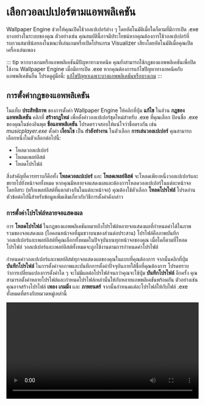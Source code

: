 # เลือกวอลเปเปอร์ตามแอพพลิเคชัน

Wallpaper Engine ช่วยให้คุณเปิดใช้วอลเปเปอร์ต่าง ๆ โดยอัตโนมัติเมื่อใดก็ตามที่มีการเปิด .exe บางอย่างในระบบของคุณ ตัวอย่างเช่น คุณสมบัตินี้อาจมีประโยชน์หากคุณต้องการใช้วอลเปเปอร์ที่รบกวนสมาธิน้อยลงในขณะที่เล่นเกมหรือเปิดโปรแกรม Visualizer เสียงโดยอัตโนมัติเมื่อคุณเปิดเครื่องเล่นเพลง

::: tip
หากบางเกมหรือแอพพลิเคชันมีปัญหาทางเทคนิค คุณยังสามารถใช้กฎของแอพพลิเคชันเพื่อปิดใช้งาน Wallpaper Engine เมื่อมีการเปิด .exe หากคุณต้องการแก้ไขปัญหาทางเทคนิคกับแอพพลิเคชันอื่น โปรดดูคู่มือนี้: [แก้ไขปัญหาเฉพาะบางแอพพลิเคชันหรือบางเกม](/functionality/applicationrules.html)
:::

## การตั้งค่ากฎของแอพพลิเคชัน

ในแท็บ **ประสิทธิภาพ** ของการตั้งค่า Wallpaper Engine ให้คลิกที่ปุ่ม **แก้ไข** ในส่วน **กฎของแอพพลิเคชัน** คลิกที่ **สร้างกฎใหม่** เพื่อตั้งค่าวอลเปเปอร์ชุดใหม่สำหรับ .exe ที่คุณเลือก ป้อนชื่อ .exe ของคุณในช่องอินพุต **ชื่อแอพพลิเคชัน** โปรดตรวจสอบให้แน่ใจว่าชื่อตรงกัน เช่น *musicplayer.exe* ตั้งค่า **เงื่อนไข** เป็น **กำลังทำงาน** ในตัวเลือก **การเล่นวอลเปเปอร์** คุณสามารถเลือกหนึ่งในตัวเลือกต่อไปนี้:

* โหลดวอลเปเปอร์
* โหลดเพลย์ลิสต์
* โหลดโปรไฟล์

สิ่งสำคัญที่ควรทราบก็คือทั้ง **โหลดวอลเปเปอร์** และ **โหลดเพลย์ลิสต์** จะโหลดเพียงหนึ่งวอลเปเปอร์และขยายไปยังหน้าจอทั้งหมด หากคุณมีหลายจอแสดงผลและต้องการโหลดวอลเปเปอร์ในแต่ละหน้าจอโดยอิสระ (หรือเพลย์ลิสต์ที่แตกต่างกันในแต่ละหน้าจอ) คุณต้องใช้ตัวเลือก **โหลดโปรไฟล์** โปรดอ่านหัวข้อต่อไปนี้สำหรับข้อมูลเพิ่มเติมเกี่ยวกับวิธีการตั้งค่าดังกล่าว

### การตั้งค่าโปรไฟล์หลายจอแสดงผล

การ **โหลดโปรไฟล์** ในกฎของแอพพลิเคชันหมายถึงโปรไฟล์หลายจอแสดงผลที่กำหนดค่าได้ในภาพรวมของจอแสดงผล (ไอคอนหน้าจอที่มุมขวาบนของส่วนต่อประสาน) โปรไฟล์คือภาพบันทึกวอลเปเปอร์และเพลย์ลิสต์ที่คุณเลือกทั้งหมดในปัจจุบันบนทุกหน้าจอของคุณ เมื่อใดก็ตามที่โหลดโปรไฟล์ วอลเปเปอร์และเพลย์ลิสต์ทั้งหมดจะถูกใช้งานตามการกำหนดค่าโปรไฟล์

กำหนดค่าวอลเปเปอร์และเพลย์ลิสต์ทุกจอแสดงผลของคุณในแบบที่คุณต้องการ จากนั้นคลิกที่ปุ่ม **บันทึกโปรไฟล์** ในการตั้งค่าจอภาพและบันทึกการตั้งค่าปัจจุบันภายใต้ชื่อที่คุณต้องการ โปรดทราบว่าการเปลี่ยนแปลงการตั้งค่าใด ๆ จะไม่มีผลต่อโปรไฟล์จนกว่าคุณจะใช้ปุ่ม **บันทึกโปรไฟล์** อีกครั้ง คุณสามารถตั้งค่าหลายโปรไฟล์และกำหนดโปรไฟล์เหล่านั้นให้กับหลายแอพพลิเคชันพร้อมกัน ตัวอย่างเช่น คุณอาจสร้างโปรไฟล์ **เพลง** **เกมมิ่ง** และ **ภาพยนตร์** จากนั้นกำหนดแต่ละโปรไฟล์ให้กับไฟล์ .exe ทั้งหมดที่ตรงกับหมวดหมู่เหล่านี้

<video width="100%" controls autoplay loop>
  <source src="/videos/apprules.mp4" type="video/mp4">
  เบราว์เซอร์ของคุณไม่รองรับแท็กวิดีโอ
</video>